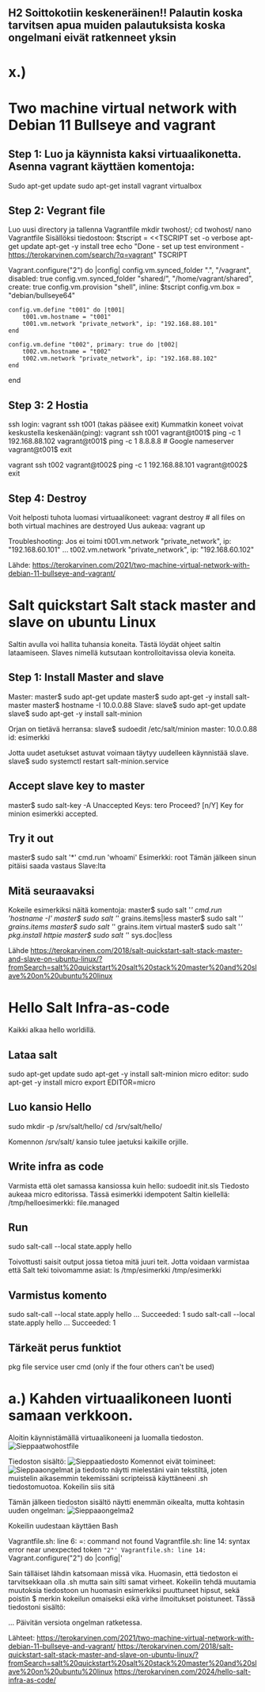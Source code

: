 ## H2 Soittokotiin keskeneräinen!! Palautin koska tarvitsen apua muiden palautuksista koska ongelmani eivät ratkenneet yksin
# x.)
# Two machine virtual network with Debian 11 Bullseye and vagrant

## Step 1: Luo ja käynnista kaksi virtuaalikonetta. Asenna vagrant käyttäen komentoja:
Sudo apt-get update
sudo apt-get install vagrant virtualbox

## Step 2: Vegrant file 
Luo uusi directory ja tallenna Vagrantfile
mkdir twohost/; cd twohost/
nano Vagrantfile
Sisällöksi tiedostoon:
$tscript = <<TSCRIPT
set -o verbose
apt-get update
apt-get -y install tree
echo "Done - set up test environment - https://terokarvinen.com/search/?q=vagrant"
TSCRIPT

Vagrant.configure("2") do |config|
	config.vm.synced_folder ".", "/vagrant", disabled: true
	config.vm.synced_folder "shared/", "/home/vagrant/shared", create: true
	config.vm.provision "shell", inline: $tscript
	config.vm.box = "debian/bullseye64"

	config.vm.define "t001" do |t001|
		t001.vm.hostname = "t001"
		t001.vm.network "private_network", ip: "192.168.88.101"
	end

	config.vm.define "t002", primary: true do |t002|
		t002.vm.hostname = "t002"
		t002.vm.network "private_network", ip: "192.168.88.102"
	end
	
end
## Step 3: 2 Hostia
ssh login: vagrant ssh t001 (takas pääsee exit)
Kummatkin koneet voivat keskustella keskenään(ping):
vagrant ssh t001
vagrant@t001$ ping -c 1 192.168.88.102
vagrant@t001$ ping -c 1 8.8.8.8 # Google nameserver
vagrant@t001$ exit

vagrant ssh t002
vagrant@t002$ ping -c 1 192.168.88.101
vagrant@t002$ exit

## Step 4: Destroy
Voit helposti tuhota luomasi virtuaalikoneet: 
vagrant destroy # all files on both virtual machines are destroyed
Uus aukeaa: vagrant up

Troubleshooting: Jos ei toimi
t001.vm.network "private_network", ip: "192.168.60.101"
 ...
t002.vm.network "private_network", ip: "192.168.60.102"

Lähde: https://terokarvinen.com/2021/two-machine-virtual-network-with-debian-11-bullseye-and-vagrant/
# Salt quickstart Salt stack master and slave on ubuntu Linux

Saltin avulla voi hallita tuhansia koneita. Tästä löydät ohjeet saltin lataamiseen. Slaves nimellä kutsutaan kontrolloitavissa olevia koneita.

## Step 1: Install Master and slave
Master:
master$ sudo apt-get update
master$ sudo apt-get -y install salt-master
master$ hostname -I
10.0.0.88
Slave:
slave$ sudo apt-get update
slave$ sudo apt-get -y install salt-minion

Orjan on tietävä herransa:
slave$ sudoedit /etc/salt/minion
master: 10.0.0.88
id: esimerkki

Jotta uudet asetukset astuvat voimaan täytyy uudelleen käynnistää slave.
slave$ sudo systemctl restart salt-minion.service

## Accept slave key to master
master$ sudo salt-key -A
Unaccepted Keys:
tero
Proceed? [n/Y]
Key for minion esimerkki accepted.

## Try it out
master$ sudo salt '*' cmd.run 'whoami'
Esimerkki:
 root
Tämän jälkeen sinun pitäisi saada vastaus Slave:lta

## Mitä seuraavaksi
Kokeile esimerkiksi näitä komentoja:
master$ sudo salt '*' cmd.run 'hostname -I'
master$ sudo salt '*' grains.items|less
master$ sudo salt '*' grains.items
master$ sudo salt '*' grains.item virtual
master$ sudo salt '*' pkg.install httpie
master$ sudo salt '*' sys.doc|less

Lähde https://terokarvinen.com/2018/salt-quickstart-salt-stack-master-and-slave-on-ubuntu-linux/?fromSearch=salt%20quickstart%20salt%20stack%20master%20and%20slave%20on%20ubuntu%20linux

# Hello Salt Infra-as-code
Kaikki alkaa hello worldillä.
## Lataa salt
sudo apt-get update
sudo apt-get -y install salt-minion
micro editor:
sudo apt-get -y install micro
export EDITOR=micro

## Luo kansio Hello
sudo mkdir -p /srv/salt/hello/
cd /srv/salt/hello/

Komennon /srv/salt/ kansio tulee jaetuksi kaikille orjille. 

## Write infra as code
Varmista että olet samassa kansiossa kuin hello:
sudoedit init.sls
Tiedosto aukeaa micro editorissa. Tässä esimerkki idempotent Saltin kiellellä: /tmp/helloesimerkki:
  file.managed
## Run
sudo salt-call --local state.apply hello

Toivottusti saisit output jossa tietoa mitä juuri teit. 
Jotta voidaan varmistaa että Salt teki toivomamme asiat:
ls /tmp/esimerkki
/tmp/esimerkki

## Varmistus komento 
sudo salt-call --local state.apply hello
...
Succeeded: 1
sudo salt-call --local state.apply hello
...
Succeeded: 1

## Tärkeät perus funktiot
pkg
file
service
user
cmd (only if the four others can't be used)

# a.) Kahden virtuaalikoneen luonti samaan verkkoon.
Aloitin käynnistämällä virtuaalikoneeni ja luomalla tiedoston.
![Sieppaatwohostfile](https://github.com/MiisaS/Servers_2024/assets/122888617/75ac1b77-5c8d-4a57-9eba-a3fdac77240f)

Tiedoston sisältö:
![Sieppaatiedosto](https://github.com/MiisaS/Servers_2024/assets/122888617/8805b9d7-7aae-4816-afbf-079aa54bfa1c)
Komennot eivät toimineet:
![Sieppaaongelmat](https://github.com/MiisaS/Servers_2024/assets/122888617/b1b12ae6-4bb3-487e-9ec2-125650bd389b)
ja tiedosto näytti mielestäni vain tekstiltä, joten muistelin aikasemmin tekemissäni scripteissä käyttäneeni .sh tiedostomuotoa. Kokeilin siis sitä

Tämän jälkeen tiedoston sisältö näytti enemmän oikealta, mutta kohtasin uuden ongelman:
![Sieppaaongelma2](https://github.com/MiisaS/Servers_2024/assets/122888617/26e29f69-6d6d-445f-8e31-37faf5aada9a)

Kokeilin uudestaan käyttäen Bash

Vagrantfile.sh: line 6: =: command not found
Vagrantfile.sh: line 14: syntax error near unexpected token `"2"'
Vagrantfile.sh: line 14: `Vagrant.configure("2") do |config|'

Sain tälläiset lähdin katsomaan missä vika. Huomasin, että tiedoston ei tarvitsekkaan olla .sh mutta sain silti samat virheet.
Kokeilin tehdä muutamia muutoksia tiedostoon un huomasin esimerkiksi puuttuneet hipsut, sekä poistin $ merkin kokeilun omaiseksi eikä virhe ilmoitukset poistuneet. 
Tässä tiedostoni sisältö:

... Päivitän versiota ongelman ratketessa.

Lähteet: 
https://terokarvinen.com/2021/two-machine-virtual-network-with-debian-11-bullseye-and-vagrant/
https://terokarvinen.com/2018/salt-quickstart-salt-stack-master-and-slave-on-ubuntu-linux/?fromSearch=salt%20quickstart%20salt%20stack%20master%20and%20slave%20on%20ubuntu%20linux
https://terokarvinen.com/2024/hello-salt-infra-as-code/





